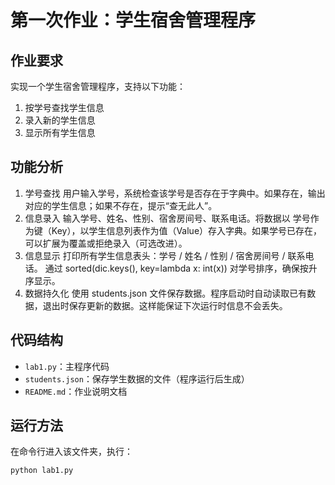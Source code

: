 # 第一次作业：学生宿舍管理程序

## 作业要求
实现一个学生宿舍管理程序，支持以下功能：
1. 按学号查找学生信息
2. 录入新的学生信息
3. 显示所有学生信息

## 功能分析
1. 学号查找
用户输入学号，系统检查该学号是否存在于字典中。如果存在，输出对应的学生信息；如果不存在，提示“查无此人”。
2. 信息录入
输入学号、姓名、性别、宿舍房间号、联系电话。将数据以 学号作为键（Key），以学生信息列表作为值（Value）存入字典。如果学号已存在，可以扩展为覆盖或拒绝录入（可选改进）。
3. 信息显示
打印所有学生信息表头：学号 / 姓名 / 性别 / 宿舍房间号 / 联系电话。
通过 sorted(dic.keys(), key=lambda x: int(x)) 对学号排序，确保按升序显示。
4. 数据持久化
使用 students.json 文件保存数据。程序启动时自动读取已有数据，退出时保存更新的数据。这样能保证下次运行时信息不会丢失。

## 代码结构
- `lab1.py`：主程序代码
- `students.json`：保存学生数据的文件（程序运行后生成）
- `README.md`：作业说明文档

## 运行方法
在命令行进入该文件夹，执行：
```bash
python lab1.py